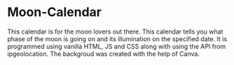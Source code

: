 # Moon-Calendar
This calendar is for the moon lovers out there. This calendar tells you what phase of the moon is going on and its illumination on the specified date. It is programmed using vanilla HTML, JS and CSS along with using the API from ipgeolocation. The backgroud was created with the help of Canva. 
